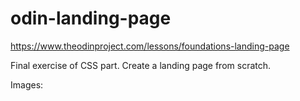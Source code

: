 # odin-landing-page
https://www.theodinproject.com/lessons/foundations-landing-page

Final exercise of CSS part. Create a landing page from scratch.

Images:
